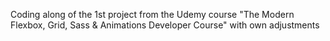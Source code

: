 Coding along of the 1st project from the Udemy course "The Modern Flexbox, Grid, Sass & Animations Developer Course" with own adjustments
